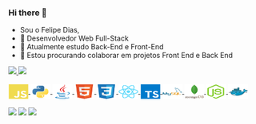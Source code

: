 ### Hi there 👋

- Sou o Felipe Dias, 
- 🌱 Desenvolvedor Web Full-Stack 
- 🔭 Atualmente estudo Back-End e Front-End
- 👯 Estou procurando colaborar em projetos Front End e Back End

<div>
  <a href="https://github.com/felipedias1">
  <img height="180em" src="https://github-readme-stats.vercel.app/api?username=felipedias1&show_icons=true&theme=dark&include_all_commits=true&count_private=true"/>
  <img height="180em" src="https://github-readme-stats.vercel.app/api/top-langs/?username=felipedias1&layout=compact&langs_count=16&theme=dark"/>
</div>
<div style="display: inline_block"><br>
  <img align="center" alt="Felipe-Js" height="30" width="40" src="https://raw.githubusercontent.com/devicons/devicon/master/icons/javascript/javascript-plain.svg">
  <img align="center" alt="Felipe-Ts" height="30" width="40" src="https://raw.githubusercontent.com/devicons/devicon/master/icons/python/python-original.svg">
  <img align="center" alt="Felipe-Ts" height="30" width="40" src="https://raw.githubusercontent.com/devicons/devicon/master/icons/java/java-original.svg">
   <img align="center" alt="Felipe-HTML" height="30" width="40" src="https://raw.githubusercontent.com/devicons/devicon/master/icons/html5/html5-original.svg">
  <img align="center" alt="Felipe-CSS" height="30" width="40" src="https://raw.githubusercontent.com/devicons/devicon/master/icons/css3/css3-original.svg">
  <img align="center" alt="Felipe-React" height="30" width="40" src="https://raw.githubusercontent.com/devicons/devicon/master/icons/react/react-original.svg">
  <img align="center" alt="Felipe-Ts" height="30" width="40" src="https://raw.githubusercontent.com/devicons/devicon/master/icons/typescript/typescript-plain.svg">
  <img align="center" alt="Felipe-Ts" height="30" width="40" src="https://raw.githubusercontent.com/devicons/devicon/master/icons/mysql/mysql-original-wordmark.svg">
  <img align="center" alt="Felipe-Ts" height="30" width="40" src="https://raw.githubusercontent.com/devicons/devicon/master/icons/mongodb/mongodb-original-wordmark.svg">
  <img align="center" alt="Felipe-Ts" height="30" width="40" src="https://raw.githubusercontent.com/devicons/devicon/master/icons/nodejs/nodejs-original.svg">
  <img align="center" alt="Felipe-Ts" height="30" width="40" src="https://raw.githubusercontent.com/devicons/devicon/master/icons/docker/docker-original.svg">
  
  
</div>
<br>
<div> 
  <a href = "mailto: felipeferreiradias1@gmail.com"><img src="https://img.shields.io/badge/-Email-%23333?style=for-the-badge&logo=E-mail&logoColor=white" target="_blank"></a>
  <a href="https://www.linkedin.com/in/felipefdias1/" target="_blank"><img src="https://img.shields.io/badge/-LinkedIn-%230077B5?style=for-the-badge&logo=linkedin&logoColor=white" target="_blank"></a> 
  <a href=https://stackoverflow.com/users/17109405/felipe-ferreira-dias target="_blank"><img src="https://img.shields.io/badge/stack%20overflow-FE7A16?logo=stack-overflow&logoColor=white&style=for-the-badge " target="_blank"></a> 
</div> 

